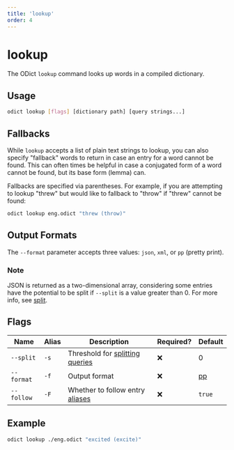```yaml
---
title: 'lookup'
order: 4
---
```


# lookup

The ODict `lookup` command looks up words in a compiled dictionary.

## Usage

```bash
odict lookup [flags] [dictionary path] [query strings...]
```

## Fallbacks

While `lookup` accepts a list of plain text strings to lookup, you can also specify "fallback" words to return in case an entry for a word cannot be found. This can often times be helpful in case a conjugated form of a word cannot be found, but its base form (lemma) can.

Fallbacks are specified via parentheses. For example, if you are attempting to lookup "threw" but would like to fallback to "throw" if "threw" cannot be found:

```bash
odict lookup eng.odict "threw (throw)"
```

## Output Formats

The `--format` parameter accepts three values: `json`, `xml`, or `pp` (pretty print).

<aside>

### Note

JSON is returned as a two-dimensional array, considering some entries have the potential to be split if `--split` is a value greater than 0. For more info, see [split](./split).

</aside>

## Flags

| Name       | Alias | Description                                                | Required? | Default               |
| ---------- | ----- | ---------------------------------------------------------- | --------- | --------------------- |
| `--split`  | `-s`  | Threshold for [splitting queries](./cli/split)             | ❌         | 0                     |
| `--format` | `-f`  | Output format                                              | ❌         | [pp](#output-formats) |
| `--follow` | `-F`  | Whether to follow entry [aliases](/docs/xml/entry#aliases) | ❌         | `true`                |


## Example

```bash
odict lookup ./eng.odict "excited (excite)"
```